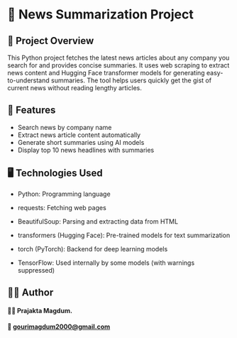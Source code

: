 # 📰 News Summarization Project

## 📝 Project Overview
This Python project fetches the latest news articles about any company you search for and provides concise summaries. It uses web scraping to extract news content and Hugging Face transformer models for generating easy-to-understand summaries. The tool helps users quickly get the gist of current news without reading lengthy articles.

## 📌 Features
- Search news by company name  
- Extract news article content automatically  
- Generate short summaries using AI models  
- Display top 10 news headlines with summaries

## 🖥 Technologies Used
- Python: Programming language

- requests: Fetching web pages

- BeautifulSoup: Parsing and extracting data from HTML

- transformers (Hugging Face): Pre-trained models for text summarization

- torch (PyTorch): Backend for deep learning models

- TensorFlow: Used internally by some models (with warnings suppressed)

## 🙋‍♀️ Author
#### 👩‍💻 Prajakta Magdum.
#### 📧 gourimagdum2000@gmail.com
